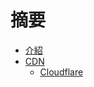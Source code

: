 # 摘要

* [介紹](README.md)
* [CDN](cdn/cdn-README.md)
    * [Cloudflare](cdn/cloudflare/cdn-cloudflare-README.md)
